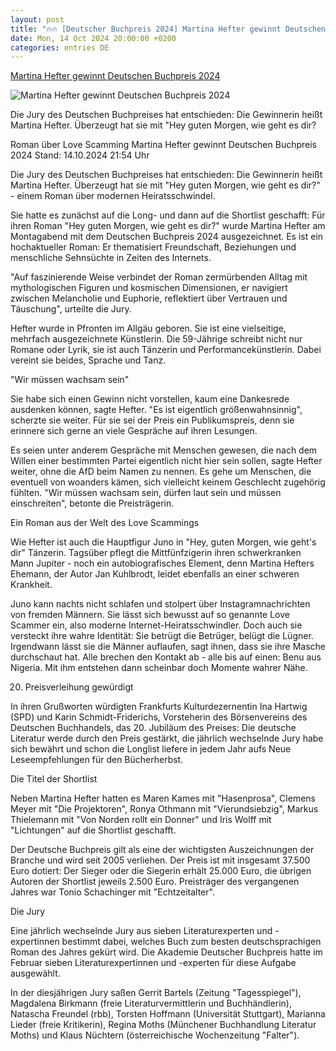 ```yaml
---
layout: post
title: "🔥🔥 [Deutscher Buchpreis 2024] Martina Hefter gewinnt Deutschen Buchpreis 2024"
date: Mon, 14 Oct 2024 20:00:00 +0200
categories: entries DE
---
```

[Martina Hefter gewinnt Deutschen Buchpreis 2024](https://www.tagesschau.de/inland/regional/hessen/martina-hefter-buchpreis-100.html)

![Martina Hefter gewinnt Deutschen Buchpreis 2024](https://images.tagesschau.de/image/cb39dd4d-ea21-45f9-90ef-d15e1c737276/AAABkowA6Gs/AAABkZLhkrw/16x9-1280/martina-hefter-100.jpg)

Die Jury des Deutschen Buchpreises hat entschieden: Die Gewinnerin heißt Martina Hefter. Überzeugt hat sie mit "Hey guten Morgen, wie geht es dir?

Roman über Love Scamming Martina Hefter gewinnt Deutschen Buchpreis 2024 Stand: 14.10.2024 21:54 Uhr

Die Jury des Deutschen Buchpreises hat entschieden: Die Gewinnerin heißt Martina Hefter. Überzeugt hat sie mit "Hey guten Morgen, wie geht es dir?" - einem Roman über modernen Heiratsschwindel.

Sie hatte es zunächst auf die Long- und dann auf die Shortlist geschafft: Für ihren Roman "Hey guten Morgen, wie geht es dir?" wurde Martina Hefter am Montagabend mit dem Deutschen Buchpreis 2024 ausgezeichnet. Es ist ein hochaktueller Roman: Er thematisiert Freundschaft, Beziehungen und menschliche Sehnsüchte in Zeiten des Internets.

"Auf faszinierende Weise verbindet der Roman zermürbenden Alltag mit mythologischen Figuren und kosmischen Dimensionen, er navigiert zwischen Melancholie und Euphorie, reflektiert über Vertrauen und Täuschung", urteilte die Jury.

Hefter wurde in Pfronten im Allgäu geboren. Sie ist eine vielseitige, mehrfach ausgezeichnete Künstlerin. Die 59-Jährige schreibt nicht nur Romane oder Lyrik, sie ist auch Tänzerin und Performancekünstlerin. Dabei vereint sie beides, Sprache und Tanz.

"Wir müssen wachsam sein"

Sie habe sich einen Gewinn nicht vorstellen, kaum eine Dankesrede ausdenken können, sagte Hefter. "Es ist eigentlich größenwahnsinnig", scherzte sie weiter. Für sie sei der Preis ein Publikumspreis, denn sie erinnere sich gerne an viele Gespräche auf ihren Lesungen.

Es seien unter anderem Gespräche mit Menschen gewesen, die nach dem Willen einer bestimmten Partei eigentlich nicht hier sein sollen, sagte Hefter weiter, ohne die AfD beim Namen zu nennen. Es gehe um Menschen, die eventuell von woanders kämen, sich vielleicht keinem Geschlecht zugehörig fühlten. "Wir müssen wachsam sein, dürfen laut sein und müssen einschreiten", betonte die Preisträgerin.

Ein Roman aus der Welt des Love Scammings

Wie Hefter ist auch die Hauptfigur Juno in "Hey, guten Morgen, wie geht's dir" Tänzerin. Tagsüber pflegt die Mittfünfzigerin ihren schwerkranken Mann Jupiter - noch ein autobiografisches Element, denn Martina Hefters Ehemann, der Autor Jan Kuhlbrodt, leidet ebenfalls an einer schweren Krankheit.

Juno kann nachts nicht schlafen und stolpert über Instagramnachrichten von fremden Männern. Sie lässt sich bewusst auf so genannte Love Scammer ein, also moderne Internet-Heiratsschwindler. Doch auch sie versteckt ihre wahre Identität: Sie betrügt die Betrüger, belügt die Lügner. Irgendwann lässt sie die Männer auflaufen, sagt ihnen, dass sie ihre Masche durchschaut hat. Alle brechen den Kontakt ab - alle bis auf einen: Benu aus Nigeria. Mit ihm entstehen dann scheinbar doch Momente wahrer Nähe.

20. Preisverleihung gewürdigt

In ihren Grußworten würdigten Frankfurts Kulturdezernentin Ina Hartwig (SPD) und Karin Schmidt-Friderichs, Vorsteherin des Börsenvereins des Deutschen Buchhandels, das 20. Jubiläum des Preises: Die deutsche Literatur werde durch den Preis gestärkt, die jährlich wechselnde Jury habe sich bewährt und schon die Longlist liefere in jedem Jahr aufs Neue Leseempfehlungen für den Bücherherbst.

Die Titel der Shortlist

Neben Martina Hefter hatten es Maren Kames mit "Hasenprosa", Clemens Meyer mit "Die Projektoren", Ronya Othmann mit "Vierundsiebzig", Markus Thielemann mit "Von Norden rollt ein Donner" und Iris Wolff mit "Lichtungen" auf die Shortlist geschafft.

Der Deutsche Buchpreis gilt als eine der wichtigsten Auszeichnungen der Branche und wird seit 2005 verliehen. Der Preis ist mit insgesamt 37.500 Euro dotiert: Der Sieger oder die Siegerin erhält 25.000 Euro, die übrigen Autoren der Shortlist jeweils 2.500 Euro. Preisträger des vergangenen Jahres war Tonio Schachinger mit "Echtzeitalter".

Die Jury

Eine jährlich wechselnde Jury aus sieben Literaturexperten und -expertinnen bestimmt dabei, welches Buch zum besten deutschsprachigen Roman des Jahres gekürt wird. Die Akademie Deutscher Buchpreis hatte im Februar sieben Literaturexpertinnen und -experten für diese Aufgabe ausgewählt.

In der diesjährigen Jury saßen Gerrit Bartels (Zeitung "Tagesspiegel"), Magdalena Birkmann (freie Literaturvermittlerin und Buchhändlerin), Natascha Freundel (rbb), Torsten Hoffmann (Universität Stuttgart), Marianna Lieder (freie Kritikerin), Regina Moths (Münchener Buchhandlung Literatur Moths) und Klaus Nüchtern (österreichische Wochenzeitung "Falter").

